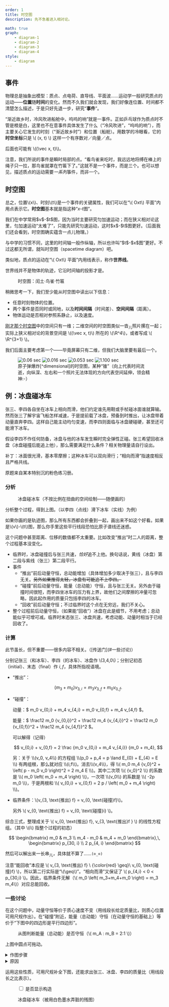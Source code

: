 ```yaml
---
order: 1
title: 时空图
description: 先不急着进入相对论。

math: true
graph:
    - diagram-1
    - diagram-2
    - diagram-3
    - diagram-4
style:
    - diagram
---
```


## 事件

物理总是抽象出模型：质点、点电荷、直导线、平面波……运动学一般研究质点的运动——**位置**随**时间**的变化。然而不久我们就会发现，我们好像连位置、时间都不清楚怎么描述，于是只好先退一步，研究“**事件**”。

“渐近故乡时，冷风吹进船舱中，呜呜的响”就是一事件。正如乒乓球作为质点时不管是橙是白，这里也不在意事件具体发生了什么（“冷风吹进”，“呜呜的响”），而主要关心它发生的时刻（“渐近故乡时”）和位置（船舱）。用数学的冷眼看，它的**时空坐标**只是 \\( (x, t) \\) 这样一个有序数对／向量／点。

<aside class='remark'><p>后面也可能有 \((\vec x, t)\)。</p></aside>

注意，我们所说的事件是瞬时局部的点。“看鸟雀来吃时，我远远地将缚在棒上的绳子只一拉，那鸟雀就罩在竹匾下了。”这就不是一个事件，而是三个。也可以想见，描述质点的运动需要*一系列*事件，而非一个。

## 时空图

总之，位置\\(x\\)、时刻\\(t\\)是一个事件的关键属性，我们可以在“\\( Oxt\\) 平面”内用点表示它。**时空图**基本就是指这种“$x$-$t$图”。

<aside class='remark'>
    <p>我们在中学常用$v$-$t$图，因为当时主要研究匀加速运动；而在狭义相对论这里，匀加速运动“太难了”，只能先研究匀速运动，这时$x$-$t$图更好。（后面我们还会看到，时空图确实蕴含一点儿物理。）</p>
    <p>与中学的习惯不同，这里的时间轴一般作纵轴，所以也许叫“$t$-$x$图”更好。不过这都无所谓，就叫时空图（spacetime diagram）吧。</p>
</aside>

类似地，质点的运动在“\\( Oxt\\) 平面”内用线表示，称作**世界线**。

<aside class='remark'>
    <p>世界线并不是物体的轨迹，它沿时间轴的投影才是。</p>
</aside>

<figure>
    <div id='graph-1' class='jxgbox'></div>
    <figcaption>时空图：闰土·鸟雀·竹匾</figcaption>
</figure>

稍微思考一下，我们至少能从时空图中读出以下信息：

-   任意时刻物体的位置。
-   两个事件是否同时或同地，以及**时间间隔**（时间差）、**空间间隔**（距离）。
-   物体运动是否相对参照系静止，以及速度。

[刚才那个时空图](#graph-1)中的空间只有一维；二维空间的时空图类似一沓<sub>儿</sub>照片摞在一起；实际上狭义相对论的背景空间是 \\((\vec x, t)\\) 所在的 \\(\R^4\\)，或者写成 \\( \R^{3+1} \\)。

<aside class='remark'>
    <p>我们后面主要考虑第一个——毕竟屏幕只有二维，但我们大脑里要有最后一个。</p>
</aside>

<figure>
    <div id='fig-bomb'>
        <img src="{{ '/assets/image/bomb_1.jpg' | relative_url }}" alt="0.06 sec">
        <img src="{{ '/assets/image/bomb_2.jpg' | relative_url }}" alt="0.016 sec">
        <img src="{{ '/assets/image/bomb_3.jpg' | relative_url }}" alt="0.053 sec">
        <img src="{{ '/assets/image/bomb_4.jpg' | relative_url }}" alt="1.100 sec">
    </div>
<figcaption markdown='1'>
原子弹爆炸[^dimensional]的时空图，某种“锥”（向上代表时间流逝，向纵深、左右和一个照片无法体现的方向代表空间延伸，领会精神:-）
</figcaption>
</figure>

[^dimensional]: 图片取自<cite markdown='1'>[Estimate of the energy released in the first Atomic Bomb explosion](https://www.atmosp.physics.utoronto.ca/people/codoban/PHY138/Mechanics/dimensional.pdf)</cite>。这是个“抄本”，它指出原文在[一个已经坏掉的链接](http://www.pa.uky.edu/~sps/Month1.htm)。

## 例：冰盘碰冰车

张三、李四各自坐在冰车上相向而滑，他们约定谁先用鞋或手杖碰冰面谁就算输。然而张三<span class='shady'>了解宇宙飞船怎样减速，于是</span>提前载了冰盘，预备到时推出，让冰盘带着动量直奔李四。这样自己能主动均匀变速，而李四则面临与冰盘硬碰硬，甚至还可能滑下冰车。

假设李四不作任何防备，冰盘与他的冰车发生瞬时完全弹性正碰。张三希望回收冰盘（冰盘碰撞后能追上他），那么需要满足什么条件？相关物理量请自行设出。

<aside class='remark'>
    <p>补丁：冰面很光滑，基本零摩擦；这种冰车可以双向滑行；“相向而滑”指速度相反且严格共线。</p>
</aside>

<aside class='remark'>
    <p>原题来自某本特别沉的粉色练习册。</p>
</aside>

### 分析

<figure>
    <div id='graph-2' class='jxgbox'></div>
    <figcaption>冰盘碰冰车（不按比例在扭曲的空间绘制<span class='shady'>——随便画的</span>）</figcaption>
</figure>

分析整个过程，得到上图。（以李四（点线）滑下冰车（实线）为例）

<aside class='remark'>
    <p>如果你画的是轨迹图，那么所有东西都会折叠到一起，画出来不如这个好看。如果是\(v\)-\(t\)图，那么你手里这些平行线段恐怕比原子谱线还迷惑。</p>
    <p>这个问题中甚至距离、位移的数值都不太重要。比如改变“推出”时二人的距离，整个过程基本没变化。</p>
</aside>

-   临界时，冰盘碰撞后与张三共速，*恰好*追不上他。换句话说，黄线（冰盘）第二段与紫线（张三）第二段平行。
-   事件
    -   “推出”前后动量守恒，总动能增加（具体增加多少取决于张三），且与李四无关。~~另外如果推得太轻，冰盘有可能追不上李四。~~
    -   “碰撞”前后动量守恒，能量（总动能）守恒，且与张三无关。另外由于碰撞时间很短，而李四坐冰车的压力有上界，故他们之间摩擦的冲量可忽略，因此起作用的质量只包括李四的冰车。
    -   “回收”前后动量守恒；不过临界时这个点在无穷远，我们不关心。
-   整个过程前后动量守恒，（如果能“回收”）冰盘在此是细节，不用考虑；总动能似乎可增可减。临界时末态张三、冰盘共速，考虑动能、动量时相当于已经回收了。

### 计算

<aside class='remark' markdown='1'>
此节虽长，但不重要——很多内容不相关。（[传送门](#一些讨论)）
</aside>

分别记张三（和冰车）、李四（的冰车）、冰盘作 \\(3,4,0\\)；<!-- 用“推-碰”表示“推出”至“碰撞”，“-收”表示“回收”前瞬间，以此类推； -->分别记初态（initial）、末态（final）作 $i,f$，具体所指视语境。

-   “推出”：

    $$
    (m_3+m_0) v_{3,i} = m_3 v_{3,f} + m_0 v_{0,f}.
    $$

-   “碰撞”：

    动量：$ m_0 v_{0,i} + m_4 v_{4,i} = m_0 v_{0,f} + m_4 v_{4,f} $。

    能量：$ \frac12 m_0 {v_{0,i}}^2 + \frac12 m_4 {v_{4,i}}^2
    = \frac12 m_0 {v_{0,f}}^2 + \frac12 m_4 {v_{4,f}}^2 $。

    可以解得<span class='shady'>（记得）</span>

    $$
    v_{0,i} + v_{0,f} = 2 \frac {m_0 v_{0,i} + m_4 v_{4,i}} {m_0 + m_4},
    $$

    <aside class='remark' markdown='1'>
    另：关于 \\(v_0, v_4\\) 的方程组 \\(p_0 + p_4 = p \land E_{0} + E_{4} = E \\) 有两组根，那么就对应 \\(i,f\\)。消去\\(v_4\\)，得 \\(
    m_0 m_4 {v_0}^2 + \left( p - m_0 v_0 \right)^2 = 2 m_4 E
    \\)。其中二次项 \\( {v_0}^2 \\) 的系数是 \\( m_0 \left( m_0 + m_4 \right) \\)，一次项 \\(v_0\\) 的系数是 \\( -2p m_0 \\)，于是两根和 \\( v_{0,i} + v_{0,f} = 2 p / \left( m_0 + m_4 \right) \\)。
    </aside>

-   临界条件：\\(v_{3, \text{推出} f} = v_{0, \text{碰撞}f}\\)。
    
    另外 \\( v_{0, \text{推出} f} = v_{0, \text{碰撞}i} \\)。

综合三式，整理成关于 \\( v_{0, \text{推出} f}, v_{3, \text{推出}f } \\) 的线性方程组。（其中 \\(i\\) 指整个过程的初态）

$$
\begin{bmatrix}
m_0 & m_3 \\
m_4 - m_0 & m_4 + m_0
\end{bmatrix},\,
\begin{bmatrix}
p_{30, i} \\
2 p_{4, i}
\end{bmatrix}
$$

然后可以解出来一长串<sub>儿</sub>，具体就不算了……`(⊙_⊙)`

注意“能回收”本应是 \\( v_{3, \text{推出} f} \ {\color{red} \geq}\ v_{0, \text{碰撞}f} \\)，所以第二行实际是“\\(\geq\\)”。“相向而滑”又保证了 \\( p_{4,i} < 0 < p_{30,i} \\)。因此，临界条件无解（\\( m_0 \left( m_3+m_4+m_0 \right) = m_3 m_4\\)）对应总能回收。

### 一些讨论

在这个问题中，动量守恒等价于质心速度不变（用线段长给定质量比，则质心位置可用尺规作出）。在“碰撞”附近，能量（总动能）守恒（在动量守恒的基础上）等价于“下图中的四边形是平行四边形”。

<figure>
    <div id='graph-3' class='jxgbox'></div>
    <figcaption>从图判断能量（总动能）是否守恒（\( m_A : m_B = 2:1 \)）</figcaption>
</figure>

<aside class='remark'>
    <p>上图中圆点可拖动。</p>
</aside>

<details markdown='1'>
<summary>作图步骤</summary>

1. 垂直于 \\(t\\) 轴随意作一直线，分别交两条世界线于两点。
2. 以碰撞点为中心，作上述直线的对称直线，又与两条世界线交出两点。
3. 连接这四点。
</details>

<details markdown='1'>
<summary>原因</summary>

作图其实是选取了三个时刻（垂直于 \\(t\\) 轴的直线上的每个事件同时发生）：碰撞前、碰撞、碰撞后。这三个时刻等距，划分出两段等长时间（碰撞前~碰撞，碰撞~碰撞后），从而位移正比于速度。

以 A（橙色）为例，这条世界线交出的两点的 \\(x\\) 坐标差正比于（两段时间的）速度的和，即 \\( v_i + v_f \\)。

而前面已经说明，无论是哪一方，都有 \\( v_i + v_f = 2 v_c \\)，其中 \\(v_c\\) 是质心速度。因此双方的 \\( v_i + v_f \\) 一样，所以这组对边平行。（另一组自不必说）

另：也可从“相对速度反向”理解。
</details>

运用这些性质，可用尺规补全下图，还能求出张三、冰盘、李四的质量比（用线段长之比表示）。

<figure>
    <div id='graph-4' class='jxgbox'></div>
    <p>
        <input type="checkbox" id="graph-4-toggle" name="graph-4-toggle">
        <label for="graph-4-toggle">是否显示构造</label>
    </p>
    <figcaption>冰盘碰冰车（<span class='shady'>被用白色墨水弄脏的</span>残图）</figcaption>
</figure>

<!--

啊 $ c^2t^2 = x^2 + y^2 + z^2 \frac12 $。

$$
    \begin{bmatrix}
        \gamma & -\gamma\beta & 1 & 0 \\
        -\gamma\beta & \gamma & 0 & 0 \\
        0 & 0 & 1 & 0 \\
        0 & 0 & 0 & 1 \\
    \end{bmatrix}
$$

<aside class='remark'>
    <p>3Blue1Brown 借方块碰撞出现 \(\pi\) 介绍相图：<a href="https://www.bilibili.com/video/BV1nt411p7F9" target='_blank'>问题</a>、<a href="https://www.bilibili.com/video/BV1bt41147H5" target='_blank'>速度空间法</a>、<a href="https://www.bilibili.com/video/BV1Mb41187jL" target='_blank'>位置空间法</a>。</p>
</aside>

> 时间是什么？你不问我，我本来知道它是什么；你问我，我倒觉得茫然了。
> <footer>——奥古斯丁（按照罗翔的说法）</footer>

-->
